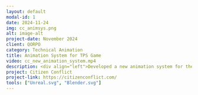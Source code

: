 ```yaml
---
layout: default
modal-id: 1
date: 2024-11-24
img: cc_animsys.png
alt: image-alt
project-date: November 2024
client: QORPO
category: Technical Animation
title: Animation System for TPS Game
video: cc_new_animation_system.mp4
description: <div align="left">Developed a new animation system for the characters of an online third-person shooter game called "Citizen Conflict". The game is created on Unreal 5.3.<br>To create a smooth experience, some physics is taken into account, short inputs are managed nicely, and lots of procedural movements are implemented, like leaning animations, hip rotation, etc.</div>
project: Citizen Conflict
project-link: https://citizenconflict.com/
tools: ["Unreal.svg", "Blender.svg"]
---
```

